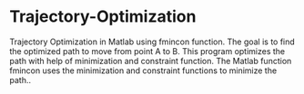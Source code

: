 # Trajectory-Optimization
Trajectory Optimization in Matlab using fmincon function.
The goal is to find the optimized path to move from point A to B.
This program optimizes the path with help of minimization and constraint function.
The Matlab function fmincon uses the minimization and constraint functions to minimize the path..

